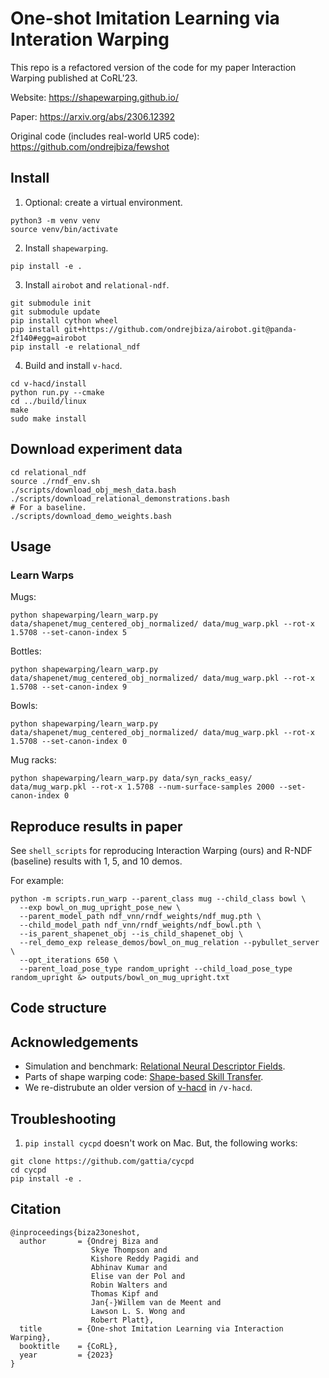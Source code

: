 # One-shot Imitation Learning via Interation Warping

This repo is a refactored version of the code for my paper Interaction Warping published at CoRL'23.

Website: https://shapewarping.github.io/

Paper: https://arxiv.org/abs/2306.12392

Original code (includes real-world UR5 code): https://github.com/ondrejbiza/fewshot

## Install

1. Optional: create a virtual environment.
```
python3 -m venv venv
source venv/bin/activate
```

2. Install `shapewarping`.
```
pip install -e .
```

3. Install `airobot` and `relational-ndf`.
```
git submodule init
git submodule update
pip install cython wheel
pip install git+https://github.com/ondrejbiza/airobot.git@panda-2f140#egg=airobot
pip install -e relational_ndf
```

4. Build and install `v-hacd`.
```
cd v-hacd/install
python run.py --cmake
cd ../build/linux
make
sudo make install
```

## Download experiment data
```
cd relational_ndf
source ./rndf_env.sh
./scripts/download_obj_mesh_data.bash
./scripts/download_relational_demonstrations.bash
# For a baseline.
./scripts/download_demo_weights.bash
```

## Usage

### Learn Warps

Mugs:
```
python shapewarping/learn_warp.py data/shapenet/mug_centered_obj_normalized/ data/mug_warp.pkl --rot-x 1.5708 --set-canon-index 5
```

Bottles:
```
python shapewarping/learn_warp.py data/shapenet/mug_centered_obj_normalized/ data/mug_warp.pkl --rot-x 1.5708 --set-canon-index 9
```

Bowls:
```
python shapewarping/learn_warp.py data/shapenet/mug_centered_obj_normalized/ data/mug_warp.pkl --rot-x 1.5708 --set-canon-index 0
```

Mug racks:
```
python shapewarping/learn_warp.py data/syn_racks_easy/ data/mug_warp.pkl --rot-x 1.5708 --num-surface-samples 2000 --set-canon-index 0
```

## Reproduce results in paper

See `shell_scripts` for reproducing Interaction Warping (ours) and R-NDF (baseline) results with 1, 5, and 10 demos.

For example:
```
python -m scripts.run_warp --parent_class mug --child_class bowl \
  --exp bowl_on_mug_upright_pose_new \
  --parent_model_path ndf_vnn/rndf_weights/ndf_mug.pth \
  --child_model_path ndf_vnn/rndf_weights/ndf_bowl.pth \
  --is_parent_shapenet_obj --is_child_shapenet_obj \
  --rel_demo_exp release_demos/bowl_on_mug_relation --pybullet_server \
  --opt_iterations 650 \
  --parent_load_pose_type random_upright --child_load_pose_type random_upright &> outputs/bowl_on_mug_upright.txt
```

## Code structure

## Acknowledgements

* Simulation and benchmark: [Relational Neural Descriptor Fields](https://github.com/anthonysimeonov/relational_ndf).
* Parts of shape warping code: [Shape-based Skill Transfer](https://lis.csail.mit.edu/wp-content/uploads/2021/05/thompson_icra_2021_compressed.pdf).
* We re-distrubute an older version of [v-hacd](https://github.com/kmammou/v-hacd) in `/v-hacd`.

## Troubleshooting

1. `pip install cycpd` doesn't work on Mac. But, the following works:
```
git clone https://github.com/gattia/cycpd
cd cycpd
pip install -e .
```

## Citation

```
@inproceedings{biza23oneshot,
  author       = {Ondrej Biza and
                  Skye Thompson and
                  Kishore Reddy Pagidi and
                  Abhinav Kumar and
                  Elise van der Pol and
                  Robin Walters and
                  Thomas Kipf and
                  Jan{-}Willem van de Meent and
                  Lawson L. S. Wong and
                  Robert Platt},
  title        = {One-shot Imitation Learning via Interaction Warping},
  booktitle    = {CoRL},
  year         = {2023}
}
```

